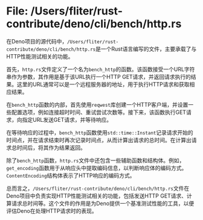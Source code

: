 # File: /Users/fliter/rust-contribute/deno/cli/bench/http.rs

在Deno项目的源代码中，`/Users/fliter/rust-contribute/deno/cli/bench/http.rs`是一个Rust语言编写的文件，主要承载了与HTTP性能测试相关的功能。

首先，`http.rs`文件定义了一个名为`bench_http`的函数。该函数接受一个URL字符串作为参数，其作用是基于该URL执行一个HTTP GET请求，并返回请求执行的结果。这里的URL通常可以是一个远程服务器的地址，用于执行HTTP请求和获取相应结果。

在`bench_http`函数的内部，首先使用`reqwest`库创建一个HTTP客户端，并设置一些配置选项，例如连接超时时间、重试尝试次数等。接下来，该函数执行GET请求，向指定URL发送GET请求，并等待响应。

在等待响应的过程中，`bench_http`函数使用`std::time::Instant`记录请求开始的时间点，并在请求结束时再次记录时间点，从而计算出请求的总时间。在计算出请求总时间后，将其作为结果返回。

除了`bench_http`函数，`http.rs`文件中还包含一些辅助函数和结构体。例如，`get_encoding`函数用于从响应头中提取编码信息，以判断响应体的编码方式。`ContentEncoding`结构体表示了HTTP响应的编码方式。

总而言之，`/Users/fliter/rust-contribute/deno/cli/bench/http.rs`文件在Deno项目中负责实现HTTP性能测试相关的功能，包括发送HTTP GET请求、计算请求总时间等。这个文件的作用是为Deno提供一个基准测试性能的工具，以便评估Deno在处理HTTP请求时的表现。

